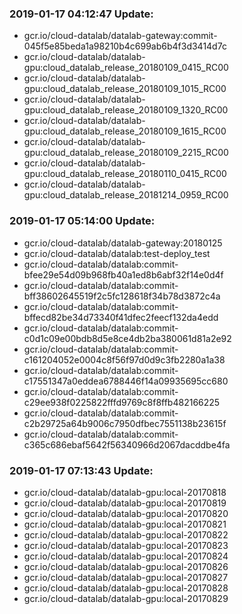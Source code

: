 ### 2019-01-17 04:12:47 Update:

- gcr.io/cloud-datalab/datalab-gateway:commit-045f5e85beda1a98210b4c699ab6b4f3d3414d7c
- gcr.io/cloud-datalab/datalab-gpu:cloud_datalab_release_20180109_0415_RC00
- gcr.io/cloud-datalab/datalab-gpu:cloud_datalab_release_20180109_1015_RC00
- gcr.io/cloud-datalab/datalab-gpu:cloud_datalab_release_20180109_1320_RC00
- gcr.io/cloud-datalab/datalab-gpu:cloud_datalab_release_20180109_1615_RC00
- gcr.io/cloud-datalab/datalab-gpu:cloud_datalab_release_20180109_2215_RC00
- gcr.io/cloud-datalab/datalab-gpu:cloud_datalab_release_20180110_0415_RC00
- gcr.io/cloud-datalab/datalab-gpu:cloud_datalab_release_20181214_0959_RC00
### 2019-01-17 05:14:00 Update:

- gcr.io/cloud-datalab/datalab-gateway:20180125
- gcr.io/cloud-datalab/datalab:test-deploy_test
- gcr.io/cloud-datalab/datalab:commit-bfee29e54d09b968fb40a1ed8b6abf32f14e0d4f
- gcr.io/cloud-datalab/datalab:commit-bff38602645519f2c5fc128618f34b78d3872c4a
- gcr.io/cloud-datalab/datalab:commit-bffecd82be34d73340f41dfec2feecf132da4edd
- gcr.io/cloud-datalab/datalab:commit-c0d1c09e00bdb8d5e8ce4db2ba380061d81a2e92
- gcr.io/cloud-datalab/datalab:commit-c161204052e0004c8f56f97d0d9c3fb2280a1a38
- gcr.io/cloud-datalab/datalab:commit-c17551347a0eddea6788446f14a09935695cc680
- gcr.io/cloud-datalab/datalab:commit-c29ee938f0225822fffd9769c8f8ffb482166225
- gcr.io/cloud-datalab/datalab:commit-c2b29725a64b9006c7950dfbec7551138b23615f
- gcr.io/cloud-datalab/datalab:commit-c365c686ebaf5642f56340966d2067dacddbe4fa
### 2019-01-17 07:13:43 Update:

- gcr.io/cloud-datalab/datalab-gpu:local-20170818
- gcr.io/cloud-datalab/datalab-gpu:local-20170819
- gcr.io/cloud-datalab/datalab-gpu:local-20170820
- gcr.io/cloud-datalab/datalab-gpu:local-20170821
- gcr.io/cloud-datalab/datalab-gpu:local-20170822
- gcr.io/cloud-datalab/datalab-gpu:local-20170823
- gcr.io/cloud-datalab/datalab-gpu:local-20170824
- gcr.io/cloud-datalab/datalab-gpu:local-20170826
- gcr.io/cloud-datalab/datalab-gpu:local-20170827
- gcr.io/cloud-datalab/datalab-gpu:local-20170828
- gcr.io/cloud-datalab/datalab-gpu:local-20170829
